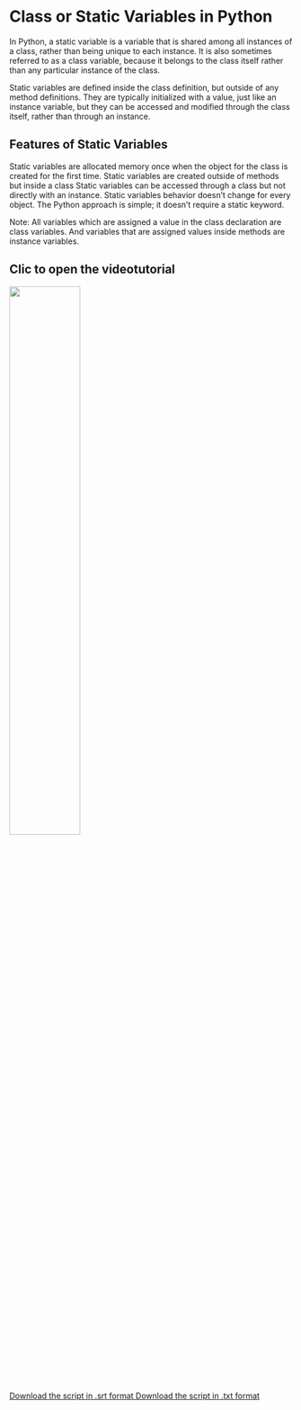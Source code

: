 # Class or Static Variables in Python
In Python, a static variable is a variable that is shared among all instances of a class, rather than being unique to each instance. It is also sometimes referred to as a class variable, because it belongs to the class itself rather than any particular instance of the class.

Static variables are defined inside the class definition, but outside of any method definitions. They are typically initialized with a value, just like an instance variable, but they can be accessed and modified through the class itself, rather than through an instance.

## Features of Static Variables
Static variables are allocated memory once when the object for the class is created for the first time.
Static variables are created outside of methods but inside a class
Static variables can be accessed through a class but not directly with an instance.
Static variables behavior doesn’t change for every object.
The Python approach is simple; it doesn’t require a static keyword. 

Note: All variables which are assigned a value in the class declaration are class variables. And variables that are assigned values inside methods are instance variables.

## Clic to open the videotutorial
[<img src="https://files.realpython.com/media/Pythons-Instance-Class-and-Static-Methods-Demystified_Watermarked.5bce71bc29d0.jpg" width="50%">](https://www.youtube.com/watch?v=FlGiKthOFbU "Static Variables in Python")


[Download the script in .srt format ](https://github.com/profesiglo21/gui_poo_python/blob/main/temario/static_variables/Static_variables_english.srt)
[Download the script in .txt format ](https://github.com/profesiglo21/gui_poo_python/blob/main/temario/static_variables/Static_variables_espanol.txt)








